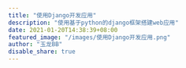 ```yaml
---
title: "使用Django开发应用"
description: "使用基于python的django框架搭建web应用"
date: 2021-01-20T14:38:39+08:00
featured_image: "/images/使用Django开发应用.png"
author: "玉龙BB"
disable_share: true
---
```


